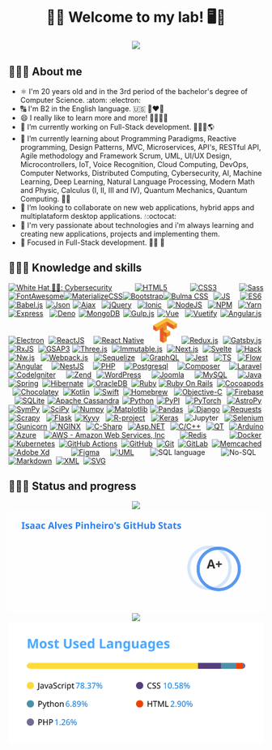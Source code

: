 <h1 align="center">🥽🥼 Welcome to my lab! 🖥️🧪</h1>
<!-- I created my README.md using Markdown & HTML5-->
<div align="center"><a href="https://www.linkedin.com/in/isaac-alves-pinheiro-012324198/"><img src="https://i.pinimg.com/originals/9f/c2/12/9fc2126eec2c0a3876e3f2097af9b983.gif" /></a></div>


## 👨🏾‍🔬 About me

<ul>
 <li>⚛️ I'm 20 years old and in the 3rd period of the bachelor's degree of Computer Science. :atom: :electron:</li>
 <li>🔠 I'm B2 in the English language. 🇺🇸 💙❤️️🤍</li>
 <li>😄 I really like to learn more and more! 🐱‍💻🐱‍👤</li>
 <li>🔭 I’m currently working on Full-Stack development. 👨🏾‍🚀🌎</li>
 <li>🌱 I’m currently learning about Programming Paradigms, Reactive programming, Design Patterns, MVC, Microservices, API's, RESTful API, Agile methodology and Framework Scrum, UML, UI/UX Design, Microcontrollers, IoT, Voice Recognition, Cloud Computing, DevOps, Computer Networks, Distributed Computing, Cybersecurity, AI, Machine Learning, Deep Learning, Natural Language Processing, Modern Math and Physic, Calculus (I, II, III and IV), Quantum Mechanics, Quantum Computing. 🌱🌲</li>
 <li>👯 I’m looking to collaborate on new web applications, hybrid apps and multiplataform desktop applications. 💧:octocat:</li>
 <li>💜 I'm very passionate about technologies and i'm always learning and creating new applications, projects and implementing them.</li>
 <li>🎯 Focused in Full-Stack development. 🐱‍🚀 🚀</li>
</ul>

## 👨🏾‍💻 Knowledge and skills
<!--The same height for everybody-->
<div align="justify">
<a href="https://solyd.com.br/treinamentos/introducao-ao-hacking-e-pentest/"><img src="https://www.lovegroveconsulting.com/wp-content/uploads/2017/08/white-hat-seo.png" height="50" title="White Hat 🕴🏾: Cybersecurity"/></a>&nbsp; <a href="https://www.w3schools.com/html/"><img src="https://cdn.worldvectorlogo.com/logos/html-5.svg" height="57" alt="HTML5" title="HTML5" target="_blank"></a>&nbsp; <a href="https://www.w3schools.com/css/"><img src="https://cdn.worldvectorlogo.com/logos/css-3.svg" height="57" alt="CSS3" title="CSS3"></a>&nbsp; <a href="https://sass-lang.com/"><img src="https://codybonney.com/images/1x1/tags/400x400/sass.png" height="60" alt="Sass" title="Sass"></a> <a href="https://fontawesome.com/"><img src="https://seeklogo.com/images/F/font-awesome-logo-3010FE2434-seeklogo.com.png" height="50" title="FontAwesome"/></a><a href="https://materializecss.com/"><img src="https://fiverr-res.cloudinary.com/images/t_main1,q_auto,f_auto,q_auto,f_auto/gigs/95329556/original/a7778278cacacde7c64ef441504428c71c840743/make-a-custom-materialize-template-for-you.png" height="50" alt="MaterializeCSS" title="Materialize CSS"></a><a href="https://getbootstrap.com/"><img src="https://cdn.worldvectorlogo.com/logos/bootstrap-5-1.svg" height="55" alt="Bootstrap" title="Bootstrap 5"></a><a href="https://bulma.io/"><img src="https://39ntbr6g.media.zestyio.com/bulma-logo.f1cb27a519bdb5b6ed34049a5b86e317.png" height="50" alt="Bulma CSS" title="Bulma CSS"></a> <a href="https://www.w3schools.com/js/"><img src="https://cdn.worldvectorlogo.com/logos/logo-javascript.svg" height="50" alt="JS" title="JavaScript (JS)"></a> &nbsp;<a href="https://www.w3schools.com/js/js_es6.asp"><img src="https://codereviewvideos.com/blog/wp-content/uploads/2016/04/es6-logo-483x510.png" height="50" alt="ES6" title="EcmaScript6 (ES6)"></a>&nbsp; <a href="https://babeljs.io/"><img src="https://cdn.worldvectorlogo.com/logos/babel-10.svg" height="50" alt="Babel.js" title="Babel.js"></a> <a href="https://www.w3schools.com/js/js_json_intro.asp"><img src="https://upload.wikimedia.org/wikipedia/commons/thumb/c/c9/JSON_vector_logo.svg/1200px-JSON_vector_logo.svg.png" height="50" alt="Json" title="JSON"></a>&nbsp;<a href="https://www.w3schools.com/js/js_ajax_intro.asp"><img src="https://upload.wikimedia.org/wikipedia/commons/thumb/a/a1/AJAX_logo_by_gengns.svg/1280px-AJAX_logo_by_gengns.svg.png" height="50" alt="Ajax" title="AJAX"></a>&nbsp; <a href="https://jquery.com/"><img src="https://miro.medium.com/max/800/0*g3ns8QALNBBH7CBA." height="50" alt="jQuery" title="jQuery"></a>&nbsp; <a href="https://ionicframework.com/"><img src="https://ionicframework.com/blog/wp-content/uploads/2015/05/cropped-logo.png" height="50" alt="Ionic" title="Ionic"></a>&nbsp; <a href="https://nodejs.org/en/"><img src="https://munix.dk/sites/default/files/styles/medium/public/nodejs-logo.png?itok=zPBwhso8" height="50" alt="NodeJS" title="Node.js"/></a>&nbsp; <a href="https://www.npmjs.com/"><img src="https://upload.wikimedia.org/wikipedia/commons/thumb/d/db/Npm-logo.svg/1200px-Npm-logo.svg.png" height="50" alt="NPM" title="NPM"/></a>&nbsp; <a href="https://yarnpkg.com/"><img src="https://miro.medium.com/max/9624/1*m6zlwvyKm9BPeFQCKvGQEQ.png" height="50" alt="Yarn" title="Yarn"/></a>&nbsp; <a href="https://expressjs.com/pt-br/"><img src="https://code-plum.dev/img/skills/express.svg" height="50" alt="Express" title="Express"/></a>&nbsp; <a href="https://deno.land/"><img src="https://upload.wikimedia.org/wikipedia/commons/7/75/Dino_in_the_Rain.png" height="50" alt="Deno" title="Deno"/></a> <a href="https://www.mongodb.com/"><img src="https://dashboard.absam.io/img/mongo_db.png" height="50" alt="MongoDB" title="MongoDB"/></a> <a href="https://gulpjs.com/"><img src="https://encrypted-tbn0.gstatic.com/images?q=tbn%3AANd9GcQXZ_xc47K571jSulioWWmnlCnPLckkAyhKqA&usqp=CAU" height="58" alt="Gulp.js" title="Gulp.js"/></a> <a href="https://vuejs.org/"><img src="https://upload.wikimedia.org/wikipedia/commons/thumb/9/95/Vue.js_Logo_2.svg/1184px-Vue.js_Logo_2.svg.png" height="50" alt="Vue" title="Vue.js"/></a>&nbsp; <a href="https://vuetifyjs.com/en/"><img src="https://miro.medium.com/max/420/1*Cm3EvyCMv4jr3Vnz93cxdg.png" height="50" alt="Vuetify" title="Vuetify"/></a>&nbsp;<a href="https://angularjs.org/"><img src="https://img.portalgsti.com.br/9YEHBE1HnJlTShyyT-OmbFHD_7Q=/200x200/https://www.portalgsti.com.br/media/uploads/community/2016/04/25/angularjs.png" height="55" alt="Angular.js" title="Angular.js 8"/></a>&nbsp;<a href="https://www.electronjs.org/"><img src="https://upload.wikimedia.org/wikipedia/commons/thumb/9/91/Electron_Software_Framework_Logo.svg/1024px-Electron_Software_Framework_Logo.svg.png" height="50" alt="Electron" title="Electron.js"/></a>&nbsp;<a href="https://pt-br.reactjs.org/"><img src="https://encrypted-tbn0.gstatic.com/images?q=tbn%3AANd9GcTLAgww5mYZA_wf-aw5sSIww98KhfSfmRx6Kw&usqp=CAU" height="50" alt="ReactJS" title="React.js"/></a>&nbsp; <a href="https://reactnative.dev/"><img src="https://cdn.iconscout.com/icon/free/png-512/react-1-282599.png" height="50" title="React Native"/></a>&nbsp;&nbsp;<a href="https://www.tensorflow.org/?hl=pt-br"><img src="https://raw.githubusercontent.com/inquid/yii2-tensorflow-js/master/Tensorflow_logo.svg.png" height="50" title="Tensorflow.js"/></a> <a href="https://redux.js.org/"><img src="https://miro.medium.com/max/2800/0*U2DmhXYumRyXH6X1.png" height="50" title="Redux.js"/></a> <a href="https://www.gatsbyjs.com/"><img src="https://d33wubrfki0l68.cloudfront.net/3043815abc12ed4628bceeabb1a571459a777f84/5f19e/static/f422e4992c3482dce03f913e7da91751/e17e5/gatsby-png.png" height="50" title="Gatsby.js"/></a>&nbsp; <a href="https://www.learnrxjs.io/"><img src="https://bognarjunior.files.wordpress.com/2018/09/rxjs.png" height="50" title="RxJS"/></a>&nbsp; <a href="https://greensock.com/gsap/"><img src="https://encrypted-tbn0.gstatic.com/images?q=tbn%3AANd9GcQvISKDwZO9pID1YEHGSOGzSNu61BAw8LtFSQ&usqp=CAU" height="52" title="GSAP3"/></a> <a href="https://threejs.org/"><img src="https://ingenuitysoftwarelabs.com/wp-content/uploads/2020/01/three-js-logo.png" height="70" title="Three.js"/></a>&nbsp; <a href="https://immutable-js.github.io/immutable-js/"><img src="https://avatars2.githubusercontent.com/u/46405934?s=200&v=4" height="50" title="Immutable.js"/></a>&nbsp; <a href="https://nextjs.org/"><img src="https://nextjs.org/static/favicon/safari-pinned-tab.svg" height="50" title="Next.js"/></a>&nbsp; <a href="https://svelte.dev/"><img src="https://upload.wikimedia.org/wikipedia/commons/thumb/1/1b/Svelte_Logo.svg/499px-Svelte_Logo.svg.png" height="50" title="Svelte"/></a>&nbsp; <a href=""><img src="https://upload.wikimedia.org/wikipedia/commons/thumb/a/a7/Hack_%28programming_language%29_logo.svg/1200px-Hack_%28programming_language%29_logo.svg.png" height="50" title="Hack"/></a>&nbsp; <a href="https://nwjs.io/"><img src="https://nwjs.io/img/logo.png" height="50" title="Nw.js"/></a>&nbsp; <a href="https://webpack.js.org/"><img src="https://seeklogo.com/images/W/webpack-logo-9E66EE203A-seeklogo.com.png" height="50" title="Webpack.js"/></a>&nbsp; <a href="https://sequelize.org/"><img src="https://miro.medium.com/max/250/1*-6qHuOwJfWtkFkymMovJFQ.png" height="50" title="Sequelize"/></a>&nbsp; <a href="https://graphql.org/"><img src="https://upload.wikimedia.org/wikipedia/commons/thumb/1/17/GraphQL_Logo.svg/768px-GraphQL_Logo.svg.png" height="57" title="GraphQL"/></a>&nbsp; <a href="https://jestjs.io/"><img src="https://cdn.freebiesupply.com/logos/large/2x/jest-logo-svg-vector.svg" height="50" title="Jest"/></a>&nbsp; <a href="https://www.typescriptlang.org/"><img src="https://gulpjs.com/img/typescript.png" height="50" alt="TS" title="TypeScript (TS)"></a>&nbsp; <a href="https://www.flow.org/"><img src="https://www.pinclipart.com/picdir/big/126-1264324_flow-js-logo-svg-clipart.png" height="50" alt="Flow" title="Flow"></a>&nbsp; <a href=""><img src="https://cdn.freebiesupply.com/logos/large/2x/angular-icon-1-logo-png-transparent.png" height="50" alt="Angular" title="Angular"/></a>&nbsp; <a href="https://nestjs.com/"><img src="https://seeklogo.com/images/N/nestjs-logo-09342F76C0-seeklogo.com.png" height="50" alt="NestJS" title="NestJS"/></a>&nbsp; <a href="https://www.php.net/" target="_Blank"><img src="https://upload.wikimedia.org/wikipedia/commons/thumb/3/31/Webysther_20160423_-_Elephpant.svg/2000px-Webysther_20160423_-_Elephpant.svg.png" height="50" alt="PHP" title="PHP 7"></a>&nbsp; <a href="https://www.postgresql.org/"><img src="https://cdn.iconscout.com/icon/free/png-512/postgresql-226047.png" height="50" alt="Postgresql" title="PostgreSQL database"></a>&nbsp; <a href="https://getcomposer.org/"><img src="https://cdn.freebiesupply.com/logos/large/2x/composer-logo-png-transparent.png" height="65" alt="Composer" title="Composer"></a>&nbsp; <a href="https://laravel.com/"><img src="https://upload.wikimedia.org/wikipedia/commons/thumb/9/9a/Laravel.svg/738px-Laravel.svg.png" height="50" alt="Laravel" title="Laravel"></a>&nbsp;<a href="https://codeigniter.com/"><img src="https://www.agenciastaff.com.br/images/site/codeigniter.png" height="50" alt="CodeIgniter" title="CodeIgniter"></a>&nbsp; <a href="https://framework.zend.com/"><img src="https://upload.wikimedia.org/wikipedia/commons/thumb/e/ea/Zend-framework.svg/1280px-Zend-framework.svg.png" height="50" alt="Zend" title="Zend"/></a> <a href="https://br.wordpress.org/"><img src="https://upload.wikimedia.org/wikipedia/commons/thumb/9/98/WordPress_blue_logo.svg/1024px-WordPress_blue_logo.svg.png" height="50" alt="WordPress" title="WordPress"></a>&nbsp; <a href="https://www.joomla.org/"><img src="https://speedinx.com.br/wp-content/uploads/2020/03/joomla-dedicado.png" height="50" alt="Joomla" title="Joomla"></a>&nbsp; <a href="https://www.mysql.com/"><img src="https://s.glbimg.com/po/tt/f/original/2012/04/17/mysql-logos.gif" height="50" alt="MySQL" title="MySQL database"></a>&nbsp; <a href=""><img src="https://cdn.worldvectorlogo.com/logos/jee-3.svg" height="50" alt="Java" title="Java"/></a>&nbsp; <a href="https://spring.io/"><img src="https://cdn.freebiesupply.com/logos/large/2x/spring-3-logo-png-transparent.png" height="50" alt="Spring" title="Spring"></a>&nbsp; <a href="https://hibernate.org/"><img src="https://img2.pngio.com/hibernate-logo-png-transparent-svg-vector-freebie-supply-hibernate-png-2400_2503.png" height="50" alt="Hibernate" title="Hibernate"></a>&nbsp; <a href="https://www.oracle.com/br/index.html"><img src="https://avatars2.githubusercontent.com/u/42632225?s=280&v=4" height="50" alt="OracleDB" title="OracleDB"></a>&nbsp;&nbsp;<a href="https://www.ruby-lang.org/pt/"><img src="https://images.vexels.com/media/users/3/166485/isolated/preview/d4061b653e6ba02ad0afdc79e0315a25---cone-da-linguagem-de-programa----o-ruby-by-vexels.png" height="50" alt="Ruby" title="Ruby"></a> <a href="https://rubyonrails.org/"><img src="https://upload.wikimedia.org/wikipedia/commons/thumb/6/62/Ruby_On_Rails_Logo.svg/411px-Ruby_On_Rails_Logo.svg.png" height="50" title="Ruby On Rails"/></a>&nbsp; <a href="https://cocoapods.org/"><img src="https://avatars1.githubusercontent.com/u/1189714?s=400&v=4" height="50" alt="Cocoapods" title="Cocoapods"></a>&nbsp; <a href="https://chocolatey.org/"><img src="https://chocolatey.org/content/images/logo_square.svg" height="50" alt="Chocolatey" title="Chocolatey"></a>&nbsp; <a href="https://kotlinlang.org/"><img src="https://miro.medium.com/max/405/1*rM5eV-GbkiHgpD3MV-H6Hg.png" height="50" alt="Kotlin" title="Kotlin"></a>&nbsp; <a href="https://www.apple.com/br/swift/"><img src="https://cdn.worldvectorlogo.com/logos/swift-15.svg" height="50" alt="Swift" title="Swift"/></a>&nbsp; <a href="https://brew.sh/index_pt-br"><img src="https://upload.wikimedia.org/wikipedia/commons/thumb/9/95/Homebrew_logo.svg/1200px-Homebrew_logo.svg.png" height="55" alt="Homebrew" title="Homebrew"></a>&nbsp;&nbsp; <a href="https://developer.apple.com/library/archive/documentation/Cocoa/Conceptual/ProgrammingWithObjectiveC/Introduction/Introduction.html"><img src="https://cdn.worldvectorlogo.com/logos/apple-black.svg" height="50" alt="Objective-C" title="Objective-C"></a>&nbsp; <a href="https://firebase.google.com/?hl=pt-br&gclid=Cj0KCQjwwOz6BRCgARIsAKEG4FVB_qnlkqvQ3ziad8ypbNQBcpBIcvgdcGTBNw0HQIC6ONwLA3KuTj8aApaUEALw_wcB"><img src="https://firebase.google.com/downloads/brand-guidelines/PNG/logo-logomark.png?hl=pt-br" height="50" alt="Firebase" title="Firebase database"></a>&nbsp; <a href="https://www.sqlite.org/index.html"><img src="https://upload.wikimedia.org/wikipedia/commons/thumb/9/97/Sqlite-square-icon.svg/1200px-Sqlite-square-icon.svg.png" height="50" alt="SQLite" title="SQLite database"></a> <a href="https://cassandra.apache.org/"><img src="https://upload.wikimedia.org/wikipedia/commons/thumb/5/5e/Cassandra_logo.svg/1200px-Cassandra_logo.svg.png" height="50" alt="Apache Cassandra" title="Apache Cassandra"></a>&nbsp;<a href="https://www.python.org/"><img src="https://engineering.fb.com/wp-content/uploads/2016/05/2000px-Python-logo-notext.svg_.png" height="50" alt="Python" title="Python3"></a>&nbsp;<a href="https://pypi.org/"><img src="https://pypi.org/static/images/logo-small.6eef541e.svg" height="50" alt="PyPI" title="PyPI - Python Package Index"></a>&nbsp; <a href="https://pypi.org/"><img src="https://pytorch.org/assets/images/pytorch-logo.png" height="50" alt="PyTorch" title="PyTorch"></a>&nbsp; <a href="https://www.astropy.org/"><img src="https://www.astropy.org/images/astropy_brandmark.png" height="50" alt="AstroPy" title="AstroPy"></a>&nbsp; <a href="https://www.sympy.org/pt/index.html"><img src="https://www.sympy.org/static/images/logo.png" height="50" alt="SymPy" title="SymPy"></a> <a href="https://www.scipy.org/"><img src="https://www.fullstackpython.com/img/logos/scipy.png" height="50" alt="SciPy" title="SciPy"></a> <a href="https://numpy.org/"><img src="https://user-images.githubusercontent.com/98330/63813335-20cd4b80-c8e2-11e9-9c04-e4dbf7285aa1.png" height="50" alt="Numpy" title="Numpy"></a> <a href="https://matplotlib.org/"><img src="https://numfocus.org/wp-content/uploads/2016/07/Matplotlib_Logo_191209.png" height="50" alt="Matplotlib" title="Matplotlib"></a> <a href="https://pandas.pydata.org/"><img src="https://upload.wikimedia.org/wikipedia/commons/thumb/2/22/Pandas_mark.svg/1200px-Pandas_mark.svg.png" height="50" alt="Pandas" title="Pandas"></a>&nbsp; <a href="https://www.djangoproject.com/"><img src="https://imagens.tiespecialistas.com.br/2016/02/django.png" height="50" alt="Django" title="Django"></a>&nbsp;<a href="https://flask.palletsprojects.com/en/1.1.x/"><img src="https://requests.readthedocs.io/pt_BR/latest/_static/requests-sidebar.png" height="50" alt="Requests" title="Requests"></a>&nbsp; <a href="https://flask.palletsprojects.com/en/1.1.x/"><img src="https://b.thumbs.redditmedia.com/e2dMSMwIGoSHH0kHGrQk83oDxo-qy43aKJxlHKDv-ZU.png" height="50" alt="Scrapy" title="Scrapy"></a>&nbsp; <a href="https://flask.palletsprojects.com/en/1.1.x/"><img src="https://www.kindpng.com/picc/m/188-1882559_python-flask-hd-png-download.png" height="50" alt="Flask" title="Flask"></a>&nbsp;<a href="https://kivy.org/#home"><img src="https://quintagroup.com/cms/python/images/kivy-logo.png/@@images/52056b87-5872-4e24-8483-2c20e62fa79d.png" height="50" alt="Kyvy" title="Kyvy"></a>&nbsp; <a href="https://www.r-project.org/"><img src="https://upload.wikimedia.org/wikipedia/commons/thumb/1/1b/R_logo.svg/1200px-R_logo.svg.png" height="50" alt="R-project" title="R-project"></a>&nbsp; <a href="https://www.r-project.org/"><img src="https://media-exp1.licdn.com/dms/image/C560BAQG2-bElRVrSqw/company-logo_200_200/0?e=2159024400&v=beta&t=FecYznzU4CBXukcm30SbhXqy4e5g8GgoYaFT4hfIO5c" height="50" alt="Keras" title="Keras"></a>&nbsp; <img src="https://upload.wikimedia.org/wikipedia/commons/thumb/3/38/Jupyter_logo.svg/1200px-Jupyter_logo.svg.png" height="50" alt="Jupyter" title="Jupyter"></a>&nbsp; <a href="https://www.selenium.dev/"><img src="https://www.selenium.dev/images/selenium_logo_square_green.png" height="50" alt="Selenium" title="Selenium"></a><a href="https://gunicorn.org/"><img src="https://encrypted-tbn0.gstatic.com/images?q=tbn%3AANd9GcQsJSjCKh_-poHRAfMzKzNVaUtN2_def5tHJw&usqp=CAU" height="50" alt="Gunicorn" title="Gunicorn"/></a> <a href="https://www.nginx.com/"><img src="https://logodownload.org/wp-content/uploads/2018/03/nginx-logo-1.png" height="50" alt="NGINX" title="NGINX"></a>&nbsp; <a href="https://docs.microsoft.com/pt-br/dotnet/csharp/"><img src="https://seeklogo.com/images/C/c-sharp-c-logo-02F17714BA-seeklogo.com.png" height="50" alt="C-Sharp" title="C-Sharp (C#)"></a>&nbsp;  <a href="https://dotnet.microsoft.com/apps/aspnet"><img src="https://cdn.volaresystems.com/Images/Posts/2019/12/aspnet_logo.png" height="50" alt="Asp.NET" title="Asp.NET"></a>&nbsp; <a href="https://docs.microsoft.com/pt-br/cpp/cpp/welcome-back-to-cpp-modern-cpp?view=vs-2019"><img src="https://repository-images.githubusercontent.com/191400874/50018080-a7ac-11e9-930d-8c235f1a88d5" height="50" alt="C/C++" title="C/C++"></a>&nbsp; <a href="https://www.qt.io/"><img src="https://upload.wikimedia.org/wikipedia/commons/0/0b/Qt_logo_2016.svg" height="50" alt="QT" title="QT"></a>&nbsp; <a href="https://www.arduino.cc/"><img src="https://cdn.freebiesupply.com/logos/large/2x/arduino-1-logo-png-transparent.png" height="50" alt="Arduíno" title="Arduíno"></a> <a href="https://azure.microsoft.com/pt-br/"><img src="https://www.solarwinds.com/-/media/solarwinds/swdcv2/licensed-products/service-desk/integrations/sd-integrations-logo-azure.ashx?la=pt&rev=feba5207a01d49a68bd35e33b36a8c33&hash=DBCF6B78CA5947D8A0A74E525D2BEBE16D90E35B" height="50" alt="Azure" title="Azure"></a> <a href="https://aws.amazon.com/pt/"><img src="https://www.sophos.com/en-us/medialibrary/SophosNext/Images/Products/NextGenFirewall/Features/PublicCloud/aws-logo-white.png" title="AWS - Amazon Web Services, Inc" height="50"/></a>&nbsp; <a href="https://redis.io/"><img src="https://res.cloudinary.com/practicaldev/image/fetch/s--gWwIv4vV--/c_limit%2Cf_auto%2Cfl_progressive%2Cq_auto%2Cw_880/https://thepracticaldev.s3.amazonaws.com/i/787xlgwc2hhq3ctzxcvs.png" title="Redis" height="50"/></a>&nbsp;&nbsp; <a href="https://www.docker.com/"><img src="https://seeklogo.com/images/D/docker-logo-CF97D0124B-seeklogo.com.png" height="50" alt="Docker" title="Docker"></a>&nbsp; <a href="https://kubernetes.io/pt/"><img src="https://butecotecnologico.com.br/images/posts/k8s-logo.png" height="50" alt="Kubernetes" title="Kubernetes"></a>&nbsp; <a href="https://github.com/features/actions"><img src="https://avatars2.githubusercontent.com/u/44036562?s=400&v=4" height="50" alt="GitHub Actions" title="GitHub Actions"></a>&nbsp; <a href="https://github.com/"><img src="https://image.flaticon.com/icons/png/512/25/25231.png" height="50" alt="GitHub" title="GitHub"></a>&nbsp; <a href="https://git-scm.com/"><img src="https://git-scm.com/images/logos/downloads/Git-Icon-1788C.png" height="50" alt="Git" title="Git"></a>&nbsp; <a href="https://about.gitlab.com/"><img src="https://miro.medium.com/max/630/1*rXQwmGazoXXpH6E6_53j3A.png" height="50" alt="GitLab" title="GitLab"></a>&nbsp; <a href="https://memcached.org/"><img src="https://www.alwaysdata.com/static/img/technologies/databases/memcached.png" height="57" alt="Memcached" title="Memcached"></a>&nbsp; <a href="https://www.adobe.com/br/products/xd.html"><img src="https://www.pacotes.org/wp-content/uploads/2020/01/adobe-xd.png" height="50" alt="Adobe Xd" title="Adobe Xd"></a>&nbsp;&nbsp;&nbsp; <a href="https://www.figma.com/"><img src="https://cdn.freebiesupply.com/logos/large/2x/figma-1-logo-png-transparent.png" height="50" alt="Figma" title="Figma"/></a>&nbsp; <a href=""><img src="https://image.winudf.com/v2/image/dXRuZy5yb21hbi5hcHAudW1sX2ljb25fMF9hYzNmZGY5OQ/icon.png?w=170&fakeurl=1" height="50" alt="UML" title="UML - Unified Modeling Language"/></a>&nbsp;&nbsp; <img src="https://bobpusateri.blob.core.windows.net/bcn/2020/04/Azure_SQL_DB.png" height="50" alt="SQL language" title="SQL language"/>&nbsp;&nbsp; <img src="https://cdn.shortpixel.ai/client/q_glossy,ret_img,w_500/http://consultoria.sudoers.com.br/wp-content/uploads/2018/09/nosql-f.png" height="50" alt="No-SQL" title="No-SQL"/></a>&nbsp;&nbsp; <a href="#"><img src="https://upload.wikimedia.org/wikipedia/commons/thumb/4/48/Markdown-mark.svg/1200px-Markdown-mark.svg.png" height="50" alt="Markdown" title="Markdown"/></a> &nbsp;<a href="#"><img src="https://pngimage.net/wp-content/uploads/2018/06/xml-logo-png-7.png" height="50" alt="XML" title="XML"/></a> &nbsp;<a href="#"><img src="https://upload.wikimedia.org/wikipedia/commons/thumb/0/02/SVG_logo.svg/2000px-SVG_logo.svg.png" height="50" alt="SVG" title="SVG"/></a>  

## 👨🏾‍💼 Status and progress
<div align="center">
<div align="center"><img src="https://user-images.githubusercontent.com/61624336/101521652-e2d42980-3964-11eb-9a50-1a3fc30e55b2.png" height="197"/><img src="GitHub Stats.svg"/><div align="center"><img src="https://user-images.githubusercontent.com/61624336/101521652-e2d42980-3964-11eb-9a50-1a3fc30e55b2.png" width="177"/><img src="most-used-languages.svg"/></div></div>
</div>
<!--
## ⚓ Coming soon...
<div align="left"><img src="https://user-images.githubusercontent.com/61624336/101521112-1e222880-3964-11eb-9364-c476b54e1e8a.jpg" width="377"/></div>
-->
